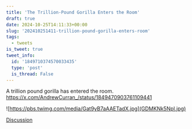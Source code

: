 ```yaml
---
title: 'The Trillion-Pound Gorilla Enters the Room'
draft: true
date: 2024-10-25T14:11:33+00:00
slug: '202410251411-trillion-pound-gorilla-enters-room'
tags:
  - tweets
is_tweet: true
tweet_info:
  id: '1849710374570033435'
  type: 'post'
  is_thread: False
---
```




A trillion pound gorilla has entered the room. <https://x.com/AndrewCurran_/status/1849470903761109441>

![https://pbs.twimg.com/media/Gat9yB7aAAETadX.jpg](GDMKNk5NpI.jpg)

[Discussion](https://x.com/sytelus/status/1849710374570033435)
